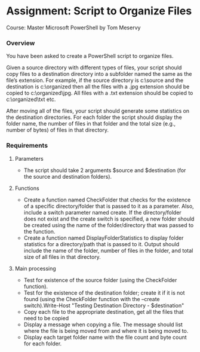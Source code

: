 ﻿# Assignment: Script to Organize Files

Course: Master Microsoft PowerShell by Tom Meservy

### Overview

You have been asked to create a PowerShell script to organize files.

Given a source directory with different types of files, your script should copy files to a destination directory into a subfolder named the same as the file’s extension. For example, if the source directory is c:\source and the destination is c:\organized then all the files with a .jpg extension should be copied to c:\organized\jpg. All files with a .txt extension should be copied to c:\organized\txt etc. 

After moving all of the files, your script should generate some statistics on the destination directories. For each folder the script should display the folder name, the number of files in that folder and the total size (e.g., number of bytes) of files in that directory.

### Requirements

1. Parameters
    * The script should take 2 arguments $source and $destination (for the source and destination folders).

2. Functions
    * Create a function named CheckFolder that checks for the existence of a specific directory/folder that is passed to it as a parameter. Also, include a switch parameter named create. If the directory/folder does not exist and the create switch is specified, a new folder should be created using the name of the folder/directory that was passed to the function.
    * Create a function named DisplayFolderStatistics to display folder statistics for a directory/path that is passed to it. Output should include the name of the folder, number of files in the folder, and total size of all files in that directory.

3.	Main processing
    * Test for existence of the source folder (using the CheckFolder function).
    * Test for the existence of the destination folder; create it if it is not found (using the CheckFolder function with the –create switch).Write-Host "Testing Destination Directory - $destination"
    * Copy each file to the appropriate destination, get all the files that need to be copied
    * Display a message when copying a file. The message should list where the file is being moved from and where it is being moved to.
    * Display each target folder name with the file count and byte count for each folder.


